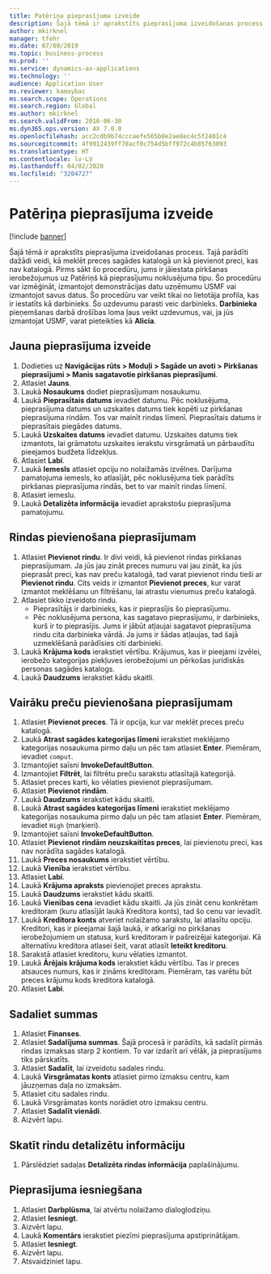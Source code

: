 ```yaml
---
title: Patēriņa pieprasījuma izveide
description: Šajā tēmā ir aprakstīts pieprasījuma izveidošanas process.
author: mkirknel
manager: tfehr
ms.date: 07/09/2019
ms.topic: business-process
ms.prod: ''
ms.service: dynamics-ax-applications
ms.technology: ''
audience: Application User
ms.reviewer: kamaybac
ms.search.scope: Operations
ms.search.region: Global
ms.author: mkirknel
ms.search.validFrom: 2016-06-30
ms.dyn365.ops.version: AX 7.0.0
ms.openlocfilehash: acc2cdb9b74cccaefe565b0e2ae8ec4c5f2401c4
ms.sourcegitcommit: 4f9912439ff78acf0c754d5bff972c4b85763093
ms.translationtype: HT
ms.contentlocale: lv-LV
ms.lasthandoff: 04/02/2020
ms.locfileid: "3204727"
---
```

# <a name="create-a-requisition-for-consumption"></a>Patēriņa pieprasījuma izveide

[!include [banner](../../includes/banner.md)]

Šajā tēmā ir aprakstīts pieprasījuma izveidošanas process. Tajā parādīti dažādi veidi, kā meklēt preces sagādes katalogā un kā pievienot preci, kas nav katalogā. Pirms sākt šo procedūru, jums ir jāiestata pirkšanas ierobežojumus uz Patēriņš kā pieprasījumu noklusējuma tipu. Šo procedūru var izmēģināt, izmantojot demonstrācijas datu uzņēmumu USMF vai izmantojot savus datus. Šo procedūru var veikt tikai no lietotāja profila, kas ir iestatīts kā darbinieks. Šo uzdevumu parasti veic darbinieks. **Darbinieka** pieņemšanas darbā drošības loma ļaus veikt uzdevumus, vai, ja jūs izmantojat USMF, varat pieteikties kā **Alicia**.


## <a name="create-a-new-requisition"></a>Jauna pieprasījuma izveide
1. Dodieties uz **Navigācijas rūts > Moduļi > Sagāde un avoti > Pirkšanas pieprasījumi > Manis sagatavotie pirkšanas pieprasījumi**.
2. Atlasiet **Jauns**.
3. Laukā **Nosaukums** dodiet pieprasījumam nosaukumu.
4. Laukā **Pieprasītais datums** ievadiet datumu. Pēc noklusējuma, pieprasījuma datums un uzskaites datums tiek kopēti uz pirkšanas pieprasījuma rindām. Tos var mainīt rindas līmenī. Pieprasītais datums ir pieprasītais piegādes datums.  
5. Laukā **Uzskaites datums** ievadiet datumu. Uzskaites datums tiek izmantots, lai grāmatotu uzskaites ierakstu virsgrāmatā un pārbaudītu pieejamos budžeta līdzekļus.  
6. Atlasiet **Labi**.
7. Laukā **Iemesls** atlasiet opciju no nolaižamās izvēlnes. Darījuma pamatojuma iemesls, ko atlasījāt, pēc noklusējuma tiek parādīts pirkšanas pieprasījuma rindās, bet to var mainīt rindas līmenī.  
8. Atlasiet iemeslu.
9. Laukā **Detalizēta informācija** ievadiet aprakstošu pieprasījuma pamatojumu.

## <a name="add-a-line-to-the-requisition"></a>Rindas pievienošana pieprasījumam
1. Atlasiet **Pievienot rindu**. Ir divi veidi, kā pievienot rindas pirkšanas pieprasījumam. Ja jūs jau zināt preces numuru vai jau zināt, ka jūs pieprasāt preci, kas nav preču katalogā, tad varat pievienot rindu tieši ar **Pievienot rindu**. Cits veids ir izmantot **Pievienot preces**, kur varat izmantot meklēšanu un filtrēšanu, lai atrastu vienumus preču katalogā.    
2. Atlasiet tikko izveidoto rindu.
    - Pieprasītājs ir darbinieks, kas ir pieprasījis šo pieprasījumu.   
    - Pēc noklusējuma persona, kas sagatavo pieprasījumu, ir darbinieks, kurš ir to pieprasījis. Jums ir jābūt atļaujai sagatavot pieprasījuma rindu cita darbinieka vārdā. Ja jums ir šādas atļaujas, tad šajā uzmeklēšanā parādīsies citi darbinieki.  
3. Laukā **Krājuma kods** ierakstiet vērtību. Krājumus, kas ir pieejami izvēlei, ierobežo kategorijas piekļuves ierobežojumi un pērkošas juridiskās personas sagādes katalogs.   
4. Laukā **Daudzums** ierakstiet kādu skaitli.

## <a name="add-more-products-to-the-requisition"></a>Vairāku preču pievienošana pieprasījumam
1. Atlasiet **Pievienot preces**. Tā ir opcija, kur var meklēt preces preču katalogā.    
2. Laukā **Atrast sagādes kategorijas līmeni**  ierakstiet meklējamo kategorijas nosaukuma pirmo daļu un pēc tam atlasiet **Enter**. Piemēram, ievadiet `comput`.  
3. Izmantojiet saīsni **InvokeDefaultButton**.
4. Izmantojiet **Filtrēt**, lai filtrētu preču sarakstu atlasītajā kategorijā.
5. Atlasiet preces karti, ko vēlaties pievienot pieprasījumam.
6. Atlasiet **Pievienot rindām**.
7. Laukā **Daudzums** ierakstiet kādu skaitli.
8. Laukā **Atrast sagādes kategorijas līmeni** ierakstiet meklējamo kategorijas nosaukuma pirmo daļu un pēc tam atlasiet **Enter**. Piemēram, ievadiet `High` (marķieri).  
9. Izmantojiet saīsni **InvokeDefaultButton**.
10. Atlasiet **Pievienot rindām neuzskaitītas preces**, lai pievienotu preci, kas nav norādīta sagādes katalogā.
11. Laukā **Preces nosaukums** ierakstiet vērtību.
12. Laukā **Vienība** ierakstiet vērtību.
13. Atlasiet **Labi**.
14. Laukā **Krājuma apraksts** pievienojiet preces aprakstu.
15. Laukā **Daudzums** ierakstiet kādu skaitli.
16. Laukā **Vienības cena** ievadiet kādu skaitli. Ja jūs zināt cenu konkrētam kreditoram (kuru atlasījāt laukā Kreditora konts), tad šo cenu var ievadīt.   
17. Laukā **Kreditora konts** atveriet nolaižamo sarakstu, lai atlasītu opciju. Kreditori, kas ir pieejamai šajā laukā, ir atkarīgi no pirkšanas ierobežojumiem un statusa, kurš kreditoram ir pašreizējai kategorijai. Kā alternatīvu kreditora atlasei šeit, varat atlasīt **Ieteikt kreditoru**.    
18. Sarakstā atlasiet kreditoru, kuru vēlaties izmantot.
19. Laukā **Ārējais krājuma kods** ierakstiet kādu vērtību. Tas ir preces atsauces numurs, kas ir zināms kreditoram. Piemēram, tas varētu būt preces krājumu kods kreditora katalogā.  
20. Atlasiet **Labi**.

## <a name="distribute-amounts"></a>Sadaliet summas
1. Atlasiet **Finanses**.
2. Atlasiet **Sadalījuma summas**. Šajā procesā ir parādīts, kā sadalīt pirmās rindas izmaksas starp 2 kontiem. To var izdarīt arī vēlāk, ja pieprasījums tiks pārskatīts.  
3. Atlasiet **Sadalīt**, lai izveidotu sadales rindu.
4. Laukā **Virsgrāmatas konts** atlasiet pirmo izmaksu centru, kam jāuzņemas daļa no izmaksām.
5. Atlasiet citu sadales rindu.
6. Laukā Virsgrāmatas konts norādiet otro izmaksu centru.
7. Atlasiet **Sadalīt vienādi**.
8. Aizvērt lapu.

## <a name="view-line-details"></a>Skatīt rindu detalizētu informāciju
1. Pārslēdziet sadaļas **Detalizēta rindas informācija** paplašinājumu.

## <a name="submit-the-requisition"></a>Pieprasījuma iesniegšana
1. Atlasiet **Darbplūsma**, lai atvērtu nolaižamo dialoglodziņu.
2. Atlasiet **Iesniegt**.
3. Aizvērt lapu.
4. Laukā **Komentārs** ierakstiet piezīmi pieprasījuma apstiprinātājam.
5. Atlasiet **Iesniegt**.
6. Aizvērt lapu.
7. Atsvaidziniet lapu.

